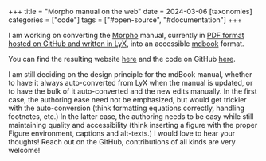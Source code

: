 +++
title = "Morpho manual on the web"
date = 2024-03-06
[taxonomies]
categories = ["code"]
tags = ["#open-source", "#documentation"]
+++

I am working on converting the [Morpho](https://github.com/Morpho-lang/morpho) manual, currently in [PDF format hosted on GitHub and written in LyX](https://github.com/Morpho-lang/morpho/tree/main/manual/), into an accessible [mdbook](https://github.com/rust-lang/mdBook) format.

You can find the resulting website [here](https://joshichaitanya3.github.io/morpho-manual/) and the code on GitHub [here](https://github.com/joshichaitanya3/morpho-manual).

I am still deciding on the design principle for the mdBook manual, whether to have it always auto-converted from LyX when the manual is updated, or to have the bulk of it auto-converted and the new edits manually. In the first case, the authoring ease need not be emphasized, but would get trickier with the auto-conversion (think formatting equations correctly, handling footnotes, etc.) In the latter case, the authoring needs to be easy while still maintaining quality and accessibility (think inserting a figure with the proper Figure environment, captions and alt-texts.) I would love to hear your thoughts! Reach out on the GitHub, contributions of all kinds are very welcome!
